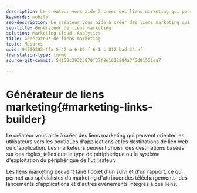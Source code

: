 ```yaml
---
description: Le créateur vous aide à créer des liens marketing qui peuvent orienter les utilisateurs vers les boutiques d'applications et les destinations de lien web ou d'application. Les marketeurs peuvent choisir des destinations en fonction de règles, telles que le type de périphérique ou le système d’exploitation sur le périphérique de l’utilisateur.
keywords: mobile
seo-description: Le créateur vous aide à créer des liens marketing qui peuvent orienter les utilisateurs vers les boutiques d'applications et les destinations de lien web ou d'application. Les marketeurs peuvent choisir des destinations en fonction de règles, telles que le type de périphérique ou le système d’exploitation sur le périphérique de l’utilisateur.
seo-title: Générateur de liens marketing
solution: Marketing Cloud, Analytics
title: Générateur de liens marketing
topic: Mesures
uuid: 94906393-ffa 5-47 a 6-89 f 6-1 c 812 bad 34 af
translation-type: tm+mt
source-git-commit: 54150c39325070f37f8e1612204a745d81551ea7

---
```



# Générateur de liens marketing{#marketing-links-builder}

Le créateur vous aide à créer des liens marketing qui peuvent orienter les utilisateurs vers les boutiques d'applications et les destinations de lien web ou d'application. Les marketeurs peuvent choisir des destinations basées sur des règles, telles que le type de périphérique ou le système d'exploitation du périphérique de l'utilisateur.

Les liens marketing peuvent faire l'objet d'un suivi et d'un rapport, ce qui permet aux spécialistes du marketing d'attribuer des téléchargements, des lancements d'applications et d'autres événements intégrés à ces liens.
